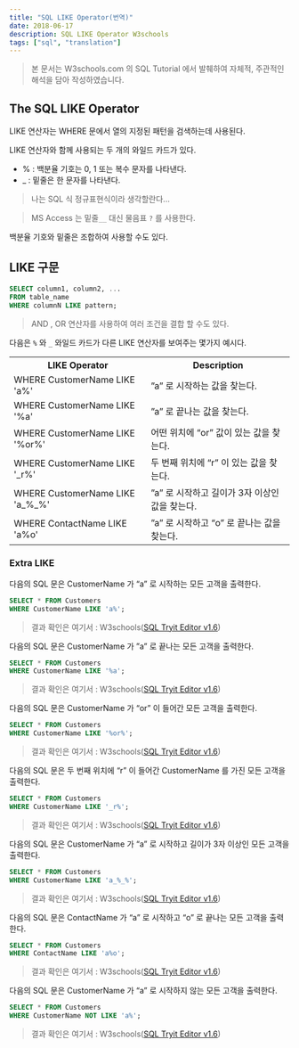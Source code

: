 ```yaml
---
title: "SQL LIKE Operator(번역)"
date: 2018-06-17
description: SQL LIKE Operator W3schools
tags: ["sql", "translation"]
---
```


> 본 문서는 W3schools.com 의 SQL Tutorial 에서 발췌하여 자체적, 주관적인 해석을 담아 작성하였습니다.

## The SQL LIKE Operator

LIKE 연산자는 WHERE 문에서 열의 지정된 패턴을 검색하는데 사용된다.

LIKE 연산자와 함께 사용되는 두 개의 와일드 카드가 있다.

- % : 백분율 기호는 0, 1 또는 복수 문자를 나타낸다.
- \_ : 밑줄은 한 문자를 나타낸다.

> 나는 SQL 식 정규표현식이라 생각할란다...

> MS Access 는 밑줄`__` 대신 물음표 `?` 를 사용한다.

백분율 기호와 밑줄은 조합하여 사용할 수도 있다.

## LIKE 구문

```sql
SELECT column1, column2, ...
FROM table_name
WHERE columnN LIKE pattern;
```

> AND , OR 연산자를 사용하여 여러 조건을 결합 할 수도 있다.

다음은 `%` 와 `_` 와일드 카드가 다른 LIKE 연산자를 보여주는 몇가지 예시다.

<table class="w3-table-all notranslate">
  <tr>
    <th>LIKE Operator</th>
    <th>Description</th>
  </tr>
  <tr>
    <td>WHERE CustomerName LIKE 'a%'</td>
    <td>”a” 로 시작하는 값을 찾는다.</td>
  </tr>
  <tr>
    <td>WHERE CustomerName LIKE '%a'</td>
    <td>”a” 로 끝나는 값을 찾는다.</td>
  </tr>
  <tr>
    <td>WHERE CustomerName LIKE '%or%'</td>
    <td>어떤 위치에 “or” 값이 있는 값을 찾는다.</td>
  </tr>
  <tr>
    <td>WHERE CustomerName LIKE '_r%'</td>
    <td>두 번째 위치에 “r” 이 있는 값을 찾는다.</td>
  </tr>
  <tr>
    <td>WHERE CustomerName LIKE 'a_%_%'</td>
    <td>”a” 로 시작하고 길이가 3자 이상인 값을 찾는다.</td>
  </tr>
  <tr>
    <td>WHERE ContactName LIKE 'a%o'</td>
    <td>”a” 로 시작하고 “o” 로 끝나는 값을 찾는다.</td>
  </tr>
</table>

### Extra LIKE

다음의 SQL 문은 CustomerName 가 “a” 로 시작하는 모든 고객을 출력한다.

```sql
SELECT * FROM Customers
WHERE CustomerName LIKE 'a%';
```

> 결과 확인은 여기서 : W3schools([SQL Tryit Editor v1.6](https://www.w3schools.com/sql/trysql.asp?filename=trysql_select_like))

다음의 SQL 문은 CustomerName 가 ”a” 로 끝나는 모든 고객을 출력한다.

```sql
SELECT * FROM Customers
WHERE CustomerName LIKE '%a';
```

> 결과 확인은 여기서 : W3schools([SQL Tryit Editor v1.6](https://www.w3schools.com/sql/trysql.asp?filename=trysql_select_like_ending))

다음의 SQL 문은 CustomerName 가 “or” 이 들어간 모든 고객을 출력한다.

```sql
SELECT * FROM Customers
WHERE CustomerName LIKE '%or%';
```

> 결과 확인은 여기서 : W3schools([SQL Tryit Editor v1.6](https://www.w3schools.com/sql/trysql.asp?filename=trysql_select_like_pattern))

다음의 SQL 문은 두 번째 위치에 “r” 이 들어간 CustomerName 를 가진 모든 고객을 출력한다.

```sql
SELECT * FROM Customers
WHERE CustomerName LIKE '_r%';
```

> 결과 확인은 여기서 : W3schools([SQL Tryit Editor v1.6](https://www.w3schools.com/sql/trysql.asp?filename=trysql_select_like_underscore))

다음의 SQL 문은 CustomerName 가 “a” 로 시작하고 길이가 3자 이상인 모든 고객을 출력한다.

```sql
SELECT * FROM Customers
WHERE CustomerName LIKE 'a_%_%';
```

> 결과 확인은 여기서 : W3schools([SQL Tryit Editor v1.6](https://www.w3schools.com/sql/trysql.asp?filename=trysql_select_like_start_least))

다음의 SQL 문은 ContactName 가 “a” 로 시작하고 “o” 로 끝나는 모든 고객을 출력한다.

```sql
SELECT * FROM Customers
WHERE ContactName LIKE 'a%o';
```

> 결과 확인은 여기서 : W3schools([SQL Tryit Editor v1.6](https://www.w3schools.com/sql/trysql.asp?filename=trysql_select_like_start_end))

다음의 SQL 문은 CustomerName 가 “a” 로 시작하지 않는 모든 고객을 출력한다.

```sql
SELECT * FROM Customers
WHERE CustomerName NOT LIKE 'a%';
```

> 결과 확인은 여기서 : W3schools([SQL Tryit Editor v1.6](https://www.w3schools.com/sql/trysql.asp?filename=trysql_select_like_not))
